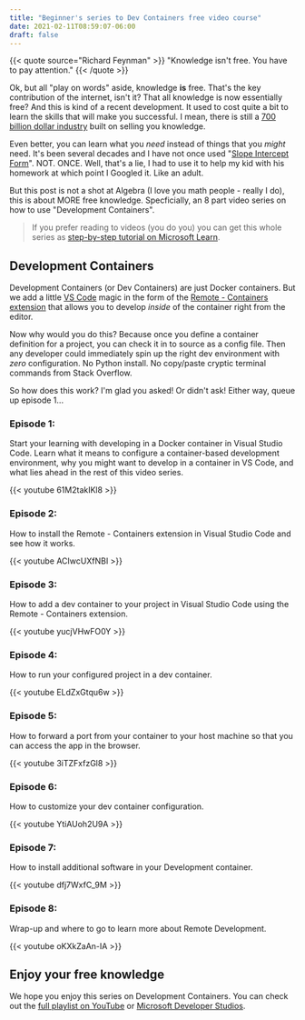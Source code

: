 ```yaml
---
title: "Beginner's series to Dev Containers free video course"
date: 2021-02-11T08:59:07-06:00
draft: false
---
```


{{< quote source="Richard Feynman" >}}
"Knowledge isn't free. You have to pay attention."
{{< /quote >}}

Ok, but all "play on words" aside, knowledge **is** free. That's the key contribution of the internet, isn't it? That all knowledge is now essentially free? And this is kind of a recent development. It used to cost quite a bit to learn the skills that will make you successful. I mean, there is still a [700 billion dollar industry](https://nces.ed.gov/programs/coe/indicator_cud.asp#:~:text=In%202017%E2%80%9318%2C%20total%20revenues,at%20private%20for%2Dprofit%20institutions.) built on selling you knowledge.

Even better, you can learn what you _need_ instead of things that you _might_ need. It's been several decades and I have not once used "[Slope Intercept Form](https://www.khanacademy.org/math/algebra/x2f8bb11595b61c86:forms-of-linear-equations/x2f8bb11595b61c86:intro-to-slope-intercept-form/a/introduction-to-slope-intercept-form)". NOT. ONCE. Well, that's a lie, I had to use it to help my kid with his homework at which point I Googled it. Like an adult. 

But this post is not a shot at Algebra (I love you math people - really I do), this is about MORE free knowledge. Specficially, an 8 part video series on how to use "Development Containers".

> If you prefer reading to videos (you do you) you can get this whole series as [step-by-step tutorial on Microsoft Learn](https://docs.microsoft.com/en-us/learn/modules/use-docker-container-dev-env-vs-code/).

## Development Containers

Development Containers (or Dev Containers) are just Docker containers. But we add a little [VS Code](https://code.visualstudio.com/download?WT.mc_id=devcloud-11496-buhollan) magic in the form of the [Remote - Containers extension](https://marketplace.visualstudio.com/items?itemName=ms-vscode-remote.remote-containers&WT.mc_id=devcloud-11496-buhollan) that allows you to develop _inside_ of the container right from the editor. 

Now why would you do this? Because once you define a container definition for a project, you can check it in to source as a config file. Then any developer could immediately spin up the right dev environment with _zero_ configuration. No Python install. No copy/paste cryptic terminal commands from Stack Overflow.

So how does this work? I'm glad you asked! Or didn't ask! Either way, queue up episode 1...

### Episode 1: 

Start your learning with developing in a Docker container in Visual Studio Code. Learn what it means to configure a container-based development environment, why you might want to develop in a container in VS Code, and what lies ahead in the rest of this video series. 

{{< youtube 61M2takIKl8 >}}

### Episode 2: 

How to install the Remote - Containers extension in Visual Studio Code and see how it works.

{{< youtube ACIwcUXfNBI >}}

### Episode 3: 

How to add a dev container to your project in Visual Studio Code using the Remote - Containers extension.

{{< youtube yucjVHwFO0Y >}}

### Episode 4:

How to run your configured project in a dev container.

{{< youtube ELdZxGtqu6w >}}

### Episode 5:

How to forward a port from your container to your host machine so that you can access the app in the browser.

{{< youtube 3iTZFxfzGl8 >}}

### Episode 6:

How to customize your dev container configuration.

{{< youtube YtiAUoh2U9A >}}

### Episode 7:

How to install additional software in your Development container.

{{< youtube dfj7WxfC_9M >}}

### Episode 8:

Wrap-up and where to go to learn more about Remote Development.

{{< youtube oKXkZaAn-IA >}}

## Enjoy your free knowledge

We hope you enjoy this series on Development Containers. You can check out the [full playlist on YouTube](https://www.youtube.com/watch?v=61M2takIKl8&list=PLj6YeMhvp2S5G_X6ZyMc8gfXPMFPg3O31) or [Microsoft Developer Studios](https://dev.azure.com/devrel/Cloud%20Advocacy/_boards/board/t/Developer%20Cloud/Work%20Items?WT.mc_id=devcloud-11496-buhollan). 